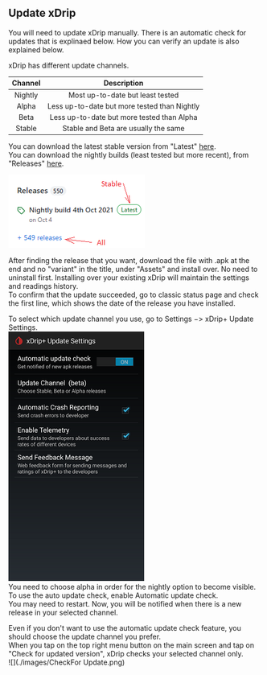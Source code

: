 ## Update xDrip  

You will need to update xDrip manually.  There is an automatic check for updates that is explinaed below.  How you can verify an update is also explained below.  

xDrip has different update channels.  
  
| Channel | Description | 
|:--------------:|:-----------:|  
| Nightly        | Most up-to-date but least tested |  
| Alpha          | Less up-to-date but more tested than Nightly | 
| Beta           | Less up-to-date but more tested than Alpha  |   
| Stable         | Stable and Beta are usually the same |  
  
  
You can download the latest stable version from "Latest" [here](https://github.com/NightscoutFoundation/xDrip/).  
You can download the nightly builds (least tested but more recent), from "Releases" [here](https://github.com/NightscoutFoundation/xDrip/).  
  
![](./images/Releases.png) 
  
    

After finding the release that you want, download the file with .apk at the end and no "variant" in the title, under "Assets" and install over.  No need to uninstall first.  Installing over your existing xDrip will maintain the settings and readings history.  
To confirm that the update succeeded, go to classic status page and check the first line, which shows the date of the release you have installed.  

To select which update channel you use, go to Settings &#8722;> xDrip+ Update Settings.  
![](./images/auto_update.png)  
You need to choose alpha in order for the nightly option to become visible.  
To use the auto update check, enable Automatic update check.  
You may need to restart.  Now, you will be notified when there is a new release in your selected channel.  
  
Even if you don't want to use the automatic update check feature, you should choose the update channel you prefer.  
When you tap on the top right menu button on the main screen and tap on "Check for updated version", xDrip checks your selected channel only.  
![](./images/CheckFor Update.png)  
